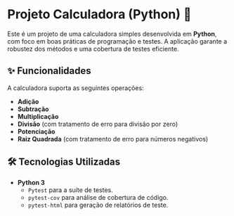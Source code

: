 # Projeto Calculadora (Python) 🧮

Este é um projeto de uma calculadora simples desenvolvida em **Python**, com foco em boas práticas de programação e testes. A aplicação garante a robustez dos métodos e uma cobertura de testes eficiente.

## ✨ Funcionalidades

A calculadora suporta as seguintes operações:

* **Adição**
* **Subtração**
* **Multiplicação**
* **Divisão** (com tratamento de erro para divisão por zero)
* **Potenciação**
* **Raiz Quadrada** (com tratamento de erro para números negativos)

## 🛠️ Tecnologias Utilizadas

* **Python 3**
    * `Pytest` para a suíte de testes.
    * `pytest-cov` para análise de cobertura de código.
    * `pytest-html` para geração de relatórios de teste.

